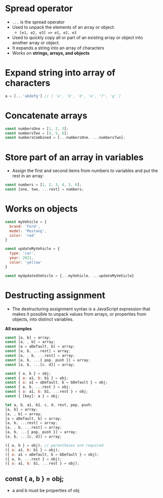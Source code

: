 
# Spread operator
* `...` is the spread operator
* Used to unpack the elements of an array or object:
    * `[e1, e2, e3] => e1, e2, e3` 
* Used to quickly copy all or part of an existing array or object into another array or object.
* It expands a string into an array of characters
* Works on **strings, arrays, and objects**



# Expand string into array of characters
```javascript
a = [...'abdefg'] // [ 'a', 'b', 'd', 'e', 'f', 'g' ]
```

# Concatenate arrays
```javascript
const numbersOne = [1, 2, 3];
const numbersTwo = [4, 5, 6];
const numbersCombined = [...numbersOne, ...numbersTwo];
```

# Store part of an array in variables
* Assign the first and second items from numbers to variables and put the rest in an array:
```javascript
const numbers = [1, 2, 3, 4, 5, 6];
const [one, two, ...rest] = numbers;
```

# Works on objects
```javascript
const myVehicle = {
  brand: 'Ford',
  model: 'Mustang',
  color: 'red'
}

const updateMyVehicle = {
  type: 'car',
  year: 2021, 
  color: 'yellow'
}

const myUpdatedVehicle = {...myVehicle, ...updateMyVehicle}
```


# Destructing assignment
* The destructuring assignment syntax is a JavaScript expression that makes it
  possible to unpack values from arrays, or properties from objects, into
  distinct variables.

**All examples**
```javascript
const [a, b] = array;
const [a, , b] = array;
const [a = aDefault, b] = array;
const [a, b, ...rest] = array;
const [a, , b, ...rest] = array;
const [a, b, ...{ pop, push }] = array;
const [a, b, ...[c, d]] = array;

const { a, b } = obj;
const { a: a1, b: b1 } = obj;
const { a: a1 = aDefault, b = bDefault } = obj;
const { a, b, ...rest } = obj;
const { a: a1, b: b1, ...rest } = obj;
const { [key]: a } = obj;

let a, b, a1, b1, c, d, rest, pop, push;
[a, b] = array;
[a, , b] = array;
[a = aDefault, b] = array;
[a, b, ...rest] = array;
[a, , b, ...rest] = array;
[a, b, ...{ pop, push }] = array;
[a, b, ...[c, d]] = array;

({ a, b } = obj); // parentheses are required
({ a: a1, b: b1 } = obj);
({ a: a1 = aDefault, b = bDefault } = obj);
({ a, b, ...rest } = obj);
({ a: a1, b: b1, ...rest } = obj);

```

## const { a, b } = obj;
* a and b must be properties of obj
